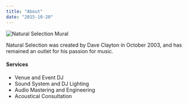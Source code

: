 ```yaml
---
title: "About"
date: "2015-10-20"
---
```


![Natural Selection Mural](images/muralleveled.jpg)

Natural Selection was created by Dave Clayton in October 2003, and has remained an outlet for his passion for music.

#### Services

- Venue and Event DJ
- Sound System and DJ Lighting
- Audio Mastering and Engineering
- Acoustical Consultation
